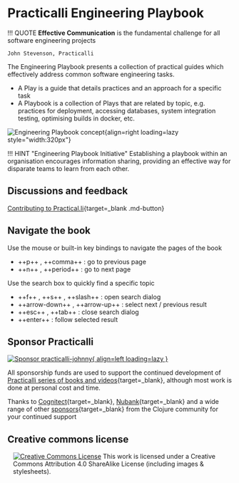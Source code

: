 # Practicalli Engineering Playbook


!!! QUOTE
    **Effective Communication** is the fundamental challenge for all software engineering projects

    John Stevenson, Practicalli



The Engineering Playbook presents a collection of practical guides which effectively address common software engineering tasks.

- A Play is a guide that details practices and an approach for a specific task
- A Playbook is a collection of Plays that are related by topic, e.g. practices for deployment, accessing databases, system integration testing, optimising builds in docker, etc.

![Engineering Playbook concept](https://raw.githubusercontent.com/practicalli/graphic-design/live/engineering-playbook/engineering-playbook-concept.png){align=right loading=lazy style="width:320px"}

!!! HINT "Engineering Playbook Initiative"
    Establishing a playbook within an organisation encourages information sharing, providing an effective way for disparate teams to learn from each other.


## Discussions and feedback

[Contributing to Practical.li](https://practical.li/contributing){target=_blank .md-button}


## Navigate the book

Use the mouse or built-in key bindings to navigate the pages of the book

- ++p++ , ++comma++ : go to previous page
- ++n++ , ++period++ : go to next page

Use the search box to quickly find a specific topic

- ++f++ , ++s++ , ++slash++ : open search dialog
- ++arrow-down++ , ++arrow-up++ : select next / previous result
- ++esc++ , ++tab++ : close search dialog
- ++enter++ : follow selected result


## Sponsor Practicalli

[![Sponsor practicalli-johnny](https://raw.githubusercontent.com/practicalli/graphic-design/live/buttons/practicalli-github-sponsors-button.png){ align=left loading=lazy }](https://github.com/sponsors/practicalli-johnny/)

All sponsorship funds are used to support the continued development of [Practicalli series of books and videos](https://practical.li/){target=_blank}, although most work is done at personal cost and time.

Thanks to [Cognitect](https://www.cognitect.com/){target=_blank}, [Nubank](https://nubank.com.br/){target=_blank} and a wide range of other [sponsors](https://github.com/sponsors/practicalli-johnny#sponsors){target=_blank} from the Clojure community for your continued support


## Creative commons license

<div style="width:95%; margin:auto;">
<a rel="license" href="http://creativecommons.org/licenses/by-sa/4.0/"><img alt="Creative Commons License" style="border-width:0" src="https://i.creativecommons.org/l/by-sa/4.0/88x31.png" /></a>
This work is licensed under a Creative Commons Attribution 4.0 ShareAlike License (including images & stylesheets).
</div>
